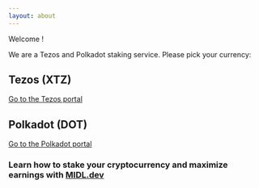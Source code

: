```yaml
---
layout: about
---
```


Welcome !

We are a Tezos and Polkadot staking service. Please pick your currency:

## Tezos (XTZ)

[Go to the Tezos portal](xtz.html)

## Polkadot (DOT)

[Go to the Polkadot portal](dot.html)  
 
<h3 class="h3-paragraph-top-margin">Learn how to stake your cryptocurrency and maximize earnings with <a href="https://midl.dev/" target="_blank">MIDL.dev</a></h3>
